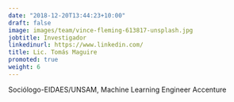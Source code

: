 ```yaml
---
date: "2018-12-20T13:44:23+10:00"
draft: false
image: images/team/vince-fleming-613817-unsplash.jpg
jobtitle: Investigador 
linkedinurl: https://www.linkedin.com/
title: Lic. Tomás Maguire
promoted: true
weight: 6
---
```


Sociólogo-EIDAES/UNSAM, Machine Learning Engineer Accenture